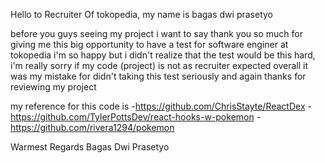 Hello to Recruiter Of tokopedia, my name is bagas dwi prasetyo

before you guys seeing my project i want to say thank you so much for giving me this big opportunity to have a test for software enginer at tokopedia
i'm so happy but i didn't realize that the test would be this hard, i'm really sorry if my code (project) is not as recruiter expected
overall it was my mistake for didn't taking this test seriously and again thanks for reviewing my project

my reference for this code is
-https://github.com/ChrisStayte/ReactDex
-https://github.com/TylerPottsDev/react-hooks-w-pokemon
-https://github.com/rivera1294/pokemon

Warmest Regards
Bagas Dwi Prasetyo
